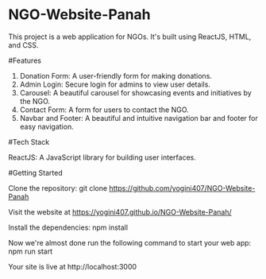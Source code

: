 # NGO-Website-Panah

This project is a web application for NGOs. 
It's built using ReactJS, HTML, and CSS.

#Features

1. Donation Form: A user-friendly form for making donations.
2. Admin Login: Secure login for admins to view user details.
3. Carousel: A beautiful carousel for showcasing events and initiatives by the NGO.
4. Contact Form: A form for users to contact the NGO.
5. Navbar and Footer: A beautiful and intuitive navigation bar and footer for easy navigation.

#Tech Stack

ReactJS: A JavaScript library for building user interfaces.


#Getting Started

Clone the repository:
git clone https://github.com/yogini407/NGO-Website-Panah

Visit the website at
https://yogini407.github.io/NGO-Website-Panah/

Install the dependencies:
npm install

Now we're almost done run the following command to start your web app:
 npm run start
 
Your site is live at
http://localhost:3000
